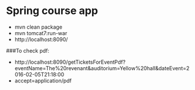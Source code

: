 Spring course app 
===============================


- mvn clean package
- mvn tomcat7:run-war
- http://localhost:8090/

###To check pdf:

- http://localhost:8090/getTicketsForEventPdf?eventName=The%20revenant&auditorium=Yellow%20hall&dateEvent=2016-02-05T21:18:00
- accept=application/pdf
